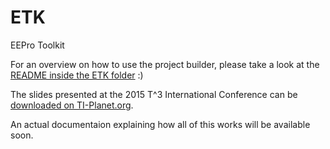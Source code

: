 ETK
===

EEPro Toolkit

For an overview on how to use the project builder, please take a look at the [README inside the ETK folder](https://github.com/TI-Planet/ETK/blob/master/buildtools/README.md) :)

The slides presented at the 2015 T^3 International Conference can be [downloaded on TI-Planet.org](https://tiplanet.org/forum/archives_voir.php?id=171181).

An actual documentaion explaining how all of this works will be available soon.

